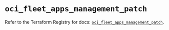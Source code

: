 # `oci_fleet_apps_management_patch`

Refer to the Terraform Registry for docs: [`oci_fleet_apps_management_patch`](https://registry.terraform.io/providers/hashicorp/oci/7.19.0/docs/resources/fleet_apps_management_patch).
